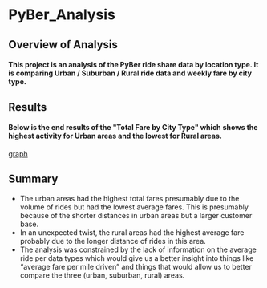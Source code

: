 # PyBer_Analysis


## Overview of Analysis
#### This project is an analysis of the PyBer ride share data by location type. It is comparing Urban / Suburban / Rural ride data and weekly fare by city type.  

## Results
#### Below is the end results of the "Total Fare by City Type" which shows the highest activity for Urban areas and the lowest for Rural areas.
[graph](analysis/PyBer_fare_summary.png)


## Summary
-	The urban areas had the highest total fares presumably due to the volume of rides but had the lowest average fares. This is presumably because of the shorter distances in urban areas but a larger customer base.
-	In an unexpected twist, the rural areas had the highest average fare probably due to the longer distance of rides in this area.
-	The analysis was constrained by the lack of information on the average ride per data types which would give us a better insight into things like “average fare per mile driven” and things that would allow us to better compare the three (urban, suburban, rural) areas.
